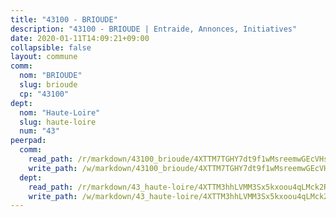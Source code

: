 ```yaml
---
title: "43100 - BRIOUDE"
description: "43100 - BRIOUDE | Entraide, Annonces, Initiatives"
date: 2020-01-11T14:09:21+09:00
collapsible: false
layout: commune
comm:
  nom: "BRIOUDE"
  slug: brioude
  cp: "43100"
dept:
  nom: "Haute-Loire"
  slug: haute-loire
  num: "43"
peerpad:
  comm:
    read_path: /r/markdown/43100_brioude/4XTTM7TGHY7dt9f1wMsreemwGEcVHsDLAFLvC6iT1CHSmvqvn
    write_path: /w/markdown/43100_brioude/4XTTM7TGHY7dt9f1wMsreemwGEcVHsDLAFLvC6iT1CHSmvqvn-K3TgUaXY73QrVBhBdMqg5LwpaSsBKX4Ntg71FWqFCJ6EzYXy4rzSYwbQzh5v8BQxRPk2nbGH64VEa3A1QWtCT2d6PiVuk7jbCs4eivpCe1aLNePhEtFxLNxRN1U55Fsc67Ug7HCS
  dept:
    read_path: /r/markdown/43_haute-loire/4XTTM3hhLVMM3Sx5kxoou4qLMck2RjGiJF8bjxPuKy3VyRdWX
    write_path: /w/markdown/43_haute-loire/4XTTM3hhLVMM3Sx5kxoou4qLMck2RjGiJF8bjxPuKy3VyRdWX-K3TgTnndWXCUw13Pw3gJoEo9qHUCGXZ4frH2coLZWWDcoWKo22cU2VNENpi117F5bi6bu3WHMPd2VTrETU2R5owQhCBrUQgvCKerk4NqeDhN66egG9mHY8CCfEckbCp9SecEdL6b
---
```


